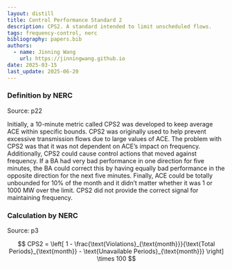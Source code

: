 ```yaml
---
layout: distill
title: Control Performance Standard 2
description: CPS2. A standard intended to limit unscheduled flows.
tags: frequency-control, nerc
bibliography: papers.bib
authors:
  - name: Jinning Wang
    url: https://jinningwang.github.io
date: 2025-03-15
last_update: 2025-06-20
---
```


### Definition by NERC

Source: <d-cite key="nerc2015bal001"></d-cite> p22

Initially, a 10-minute metric called CPS2 was developed to keep average ACE within specific bounds.
CPS2 was originally used to help prevent excessive transmission flows due to large values of ACE.
The problem with CPS2 was that it was not dependent on ACE’s impact on frequency.
Additionally, CPS2 could cause control actions that moved against frequency.
If a BA had very bad performance in one direction for five minutes, the BA could correct this by having equally bad performance in the opposite direction for the next five minutes.
Finally, ACE could be totally unbounded for 10% of the month and it didn’t matter whether it was 1 or 1000 MW over the limit.
CPS2 did not provide the correct signal for maintaining frequency.

### Calculation by NERC

Source: <d-cite key="nerc2015bal0011"></d-cite> p3

$$
CPS2 = \left[ 1 - \frac{\text{Violations}_{\text{month}}}{\text{Total Periods}_{\text{month}} - \text{Unavailable Periods}_{\text{month}}} \right] \times 100
$$
